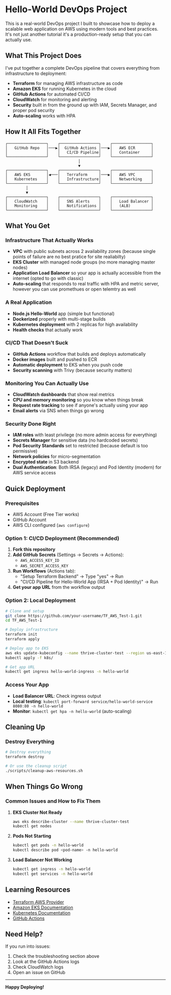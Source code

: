 # Hello-World DevOps Project

This is a real-world DevOps project I built to showcase how to deploy a scalable web application on AWS using modern tools and best practices. It's not just another tutorial it's a production-ready setup that you can actually use.

## What This Project Does

I've put together a complete DevOps pipeline that covers everything from infrastructure to deployment:

- **Terraform** for managing AWS infrastructure as code
- **Amazon EKS** for running Kubernetes in the cloud
- **GitHub Actions** for automated CI/CD
- **CloudWatch** for monitoring and alerting
- **Security** built in from the ground up with IAM, Secrets Manager, and proper pod security
- **Auto-scaling** works with HPA

## How It All Fits Together

```
┌─────────────────┐    ┌─────────────────┐    ┌─────────────────┐
│   GitHub Repo   │───▶│  GitHub Actions │───▶│   AWS ECR       │
│                 │    │   CI/CD Pipeline│    │   Container     │
└─────────────────┘    └─────────────────┘    └─────────────────┘
                                │
                                ▼
┌─────────────────┐    ┌─────────────────┐    ┌─────────────────┐
│   AWS EKS       │◀───│   Terraform     │───▶│   AWS VPC       │
│   Kubernetes    │    │   Infrastructure│    │   Networking    │
└─────────────────┘    └─────────────────┘    └─────────────────┘
         │
         ▼
┌─────────────────┐    ┌─────────────────┐    ┌─────────────────┐
│   CloudWatch    │    │   SNS Alerts    │    │   Load Balancer │
│   Monitoring    │    │   Notifications │    │   (ALB)         │
└─────────────────┘    └─────────────────┘    └─────────────────┘
```

## What You Get

### Infrastructure That Actually Works
- **VPC** with public subnets across 2 availability zones (because single points of failure are no best pratice for site realiabilty)
- **EKS Cluster** with managed node groups (no more managing master nodes)
- **Application Load Balancer** so your app is actually accessible from the internet (opted to go with classic)
- **Auto-scaling** that responds to real traffic with HPA and metric server, however you can use promethues or open telemtry as well

### A Real Application
- **Node.js Hello-World** app (simple but functional)
- **Dockerized** properly with multi-stage builds
- **Kubernetes deployment** with 2 replicas for high availability
- **Health checks** that actually work

### CI/CD That Doesn't Suck
- **GitHub Actions** workflow that builds and deploys automatically
- **Docker images** built and pushed to ECR
- **Automatic deployment** to EKS when you push code
- **Security scanning** with Trivy (because security matters)

### Monitoring You Can Actually Use
- **CloudWatch dashboards** that show real metrics
- **CPU and memory monitoring** so you know when things break
- **Request rate tracking** to see if anyone's actually using your app
- **Email alerts** via SNS when things go wrong

### Security Done Right
- **IAM roles** with least privilege (no more admin access for everything)
- **Secrets Manager** for sensitive data (no hardcoded secrets)
- **Pod Security Standards** set to restricted (because default is too permissive)
- **Network policies** for micro-segmentation
- **Encrypted state** in S3 backend
- **Dual Authentication**: Both IRSA (legacy) and Pod Identity (modern) for AWS service access

## Quick Deployment

### Prerequisites
- AWS Account (Free Tier works)
- GitHub Account
- AWS CLI configured (`aws configure`)

### Option 1: CI/CD Deployment (Recommended)
1. **Fork this repository**
2. **Add GitHub Secrets** (Settings → Secrets → Actions):
   - `AWS_ACCESS_KEY_ID`
   - `AWS_SECRET_ACCESS_KEY`
3. **Run Workflows** (Actions tab):
   - "Setup Terraform Backend" → Type "yes" → Run
   - "CI/CD Pipeline for Hello-World App (IRSA + Pod Identity)" → Run
4. **Get your app URL** from the workflow output

### Option 2: Local Deployment
```bash
# Clone and setup
git clone https://github.com/your-username/TF_AWS_Test-1.git
cd TF_AWS_Test-1

# Deploy infrastructure
terraform init
terraform apply

# Deploy app to EKS
aws eks update-kubeconfig --name thrive-cluster-test --region us-east-1
kubectl apply -f k8s/

# Get app URL
kubectl get ingress hello-world-ingress -n hello-world
```

### Access Your App
- **Load Balancer URL**: Check ingress output
- **Local testing**: `kubectl port-forward service/hello-world-service 8080:80 -n hello-world`
- **Monitor**: `kubectl get hpa -n hello-world` (auto-scaling)

## Cleaning Up

### Destroy Everything
```bash
# Destroy everything
terraform destroy

# Or use the cleanup script
./scripts/cleanup-aws-resources.sh
```

## When Things Go Wrong

### Common Issues and How to Fix Them

1. **EKS Cluster Not Ready**
   ```bash
   aws eks describe-cluster --name thrive-cluster-test
   kubectl get nodes
   ```

2. **Pods Not Starting**
   ```bash
   kubectl get pods -n hello-world
   kubectl describe pod <pod-name> -n hello-world
   ```

3. **Load Balancer Not Working**
   ```bash
   kubectl get ingress -n hello-world
   kubectl get services -n hello-world
   ```

## Learning Resources

- [Terraform AWS Provider](https://registry.terraform.io/providers/hashicorp/aws/latest)
- [Amazon EKS Documentation](https://docs.aws.amazon.com/eks/)
- [Kubernetes Documentation](https://kubernetes.io/docs/)
- [GitHub Actions](https://docs.github.com/en/actions)

## Need Help?

If you run into issues:
1. Check the troubleshooting section above
2. Look at the GitHub Actions logs
3. Check CloudWatch logs
4. Open an issue on GitHub

---

**Happy Deploying!**